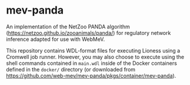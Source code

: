 # mev-panda
An implementation of the NetZoo PANDA algorithm (https://netzoo.github.io/zooanimals/panda/) for regulatory network inference adapted for use with WebMeV.

This repository contains WDL-format files for executing Lioness using a Cromwell job runner. However, you may also choose to execute using the shell commands contained in `main.wdl` inside of the Docker containers defined in the `docker/` directory (or downloaded from https://github.com/web-mev/mev-panda/pkgs/container/mev-panda).
